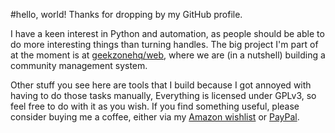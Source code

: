#hello, world!
Thanks for dropping by my GitHub profile.

I have a keen interest in Python and automation, as people should be able to do more interesting things than turning handles. The big project I'm part of at the moment is at [geekzonehq/web](https://github.com/GeekZoneHQ/web), where we are (in a nutshell) building a community management system.

Other stuff you see here are tools that I build because I got annoyed with having to do those tasks manually, Everything is licensed under GPLv3, so feel free to do with it as you wish. If you find something useful, please consider buying me a coffee, either via my [Amazon wishlist](https://www.amazon.co.uk/hz/wishlist/ls/WS5TGJQ9K8BS?ref_=wl_share) or [PayPal](https://www.paypal.me/jamesgeddes).